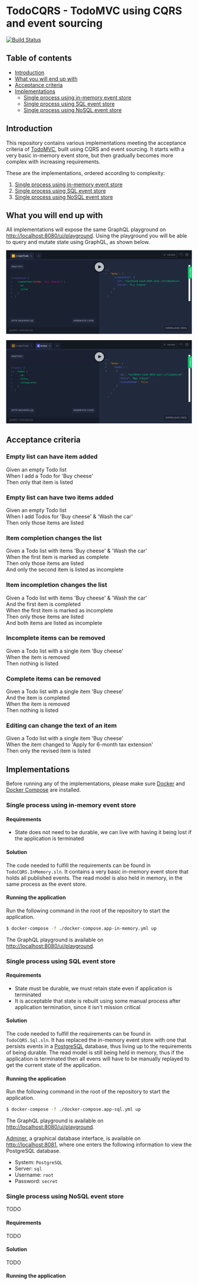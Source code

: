 # TodoCQRS - TodoMVC using CQRS and event sourcing

[![Build Status](https://dev.azure.com/fantasticfiasco/Todo%20CQRS/_apis/build/status/FantasticFiasco.todo-cqrs)](https://dev.azure.com/fantasticfiasco/Todo%20CQRS/_build/latest?definitionId=2)

## Table of contents

- [Introduction](#introduction)
- [What you will end up with](#what-you-will-end-up-with)
- [Acceptance criteria](#acceptance-criteria)
- [Implementations](#implementations)
  - [Single process using in-memory event store](#single-process-using-in-memory-event-store)
  - [Single process using SQL event store](#single-process-using-sql-event-store)
  - [Single process using NoSQL event store](#single-process-using-nosql-event-store)

## Introduction

This repository contains various implementations meeting the acceptance criteria of [TodoMVC](http://todomvc.com/), built using CQRS and event sourcing. It starts with a very basic in-memory event store, but then gradually becomes more complex with increasing requirements.

These are the implementations, ordered according to complexity:

1. [Single process using in-memory event store](#single-process-using-in-memory-event-store)
1. [Single process using SQL event store](#single-process-using-sql-event-store)
1. [Single process using NoSQL event store](#single-process-using-nosql-event-store)

## What you will end up with

All implementations will expose the same GraphQL playground on [http://localhost:8080/ui/playground](http://localhost:8080/ui/playground). Using the playground you will be able to query and mutate state using GraphQL, as shown below.

![alt text](./doc/resources/create-todo.png "Create todo")

![alt text](./doc/resources/get-todos.png "Get todo")

## Acceptance criteria

### Empty list can have item added

Given an empty Todo list<br/>
When I add a Todo for 'Buy cheese'<br/>
Then only that item is listed

### Empty list can have two items added

Given an empty Todo list<br/>
When I add Todos for 'Buy cheese' & 'Wash the car'<br/>
Then only those items are listed

### Item completion changes the list

Given a Todo list with items 'Buy cheese' & 'Wash the car'<br/>
When the first item is marked as complete<br/>
Then only those items are listed<br/>
And only the second item is listed as incomplete

### Item incompletion changes the list

Given a Todo list with items 'Buy cheese' & 'Wash the car'<br/>
And the first item is completed<br/>
When the first item is marked as incomplete<br/>
Then only those items are listed<br/>
And both items are listed as incomplete

### Incomplete items can be removed

Given a Todo list with a single item 'Buy cheese'<br/>
When the item is removed<br/>
Then nothing is listed

### Complete items can be removed

Given a Todo list with a single item 'Buy cheese'<br/>
And the item is completed<br/>
When the item is removed<br/>
Then nothing is listed

### Editing can change the text of an item

Given a Todo list with a single item 'Buy cheese'<br/>
When the item changed to 'Apply for 6-month tax extension'<br/>
Then only the revised item is listed

## Implementations

Before running any of the implementations, please make sure [Docker](https://www.docker.com/community-edition#/download) and [Docker Compose](https://docs.docker.com/compose/install) are installed.

### Single process using in-memory event store

#### Requirements

- State does not need to be durable, we can live with having it being lost if the application is terminated

#### Solution

The code needed to fulfill the requirements can be found in `TodoCQRS.InMemory.sln`. It contains a very basic in-memory event store that holds all published events. The read model is also held in memory, in the same process as the event store.

#### Running the application

Run the following command in the root of the repository to start the application.

```bash
$ docker-compose -f ./docker-compose.app-in-memory.yml up
```

The GraphQL playground is available on [http://localhost:8080/ui/playground](http://localhost:8080/ui/playground).

### Single process using SQL event store

#### Requirements

- State must be durable, we must retain state even if application is terminated
- It is acceptable that state is rebuilt using some manual process after application termination, since it isn't mission critical

#### Solution

The code needed to fulfill the requirements can be found in `TodoCQRS.Sql.sln`. It has replaced the in-memory event store with one that persists events in a [PostgreSQL](https://www.postgresql.org/) database, thus living up to the requirements of being durable. The read model is still being held in memory, thus if the application is terminated then all evens will have to be manually replayed to get the current state of the application.

#### Running the application

Run the following command in the root of the repository to start the application.

```bash
$ docker-compose -f ./docker-compose.app-sql.yml up
```

The GraphQL playground is available on [http://localhost:8080/ui/playground](http://localhost:8080/ui/playground).

[Adminer](https://www.adminer.org/), a graphical database interface, is available on [http://localhost:8081](http://localhost:8081), where one enters the following information to view the PostgreSQL database.

- System: `PostgreSQL`
- Server: `sql`
- Username: `root`
- Password: `secret`

### Single process using NoSQL event store

TODO

#### Requirements

TODO

#### Solution

TODO

#### Running the application
